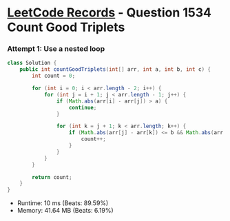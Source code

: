 # [LeetCode Records](../../README.md) - Question 1534 Count Good Triplets

### Attempt 1: Use a nested loop
```java
class Solution {
    public int countGoodTriplets(int[] arr, int a, int b, int c) {
        int count = 0;

        for (int i = 0; i < arr.length - 2; i++) {
            for (int j = i + 1; j < arr.length - 1; j++) {
                if (Math.abs(arr[i] - arr[j]) > a) {
                    continue;
                }

                for (int k = j + 1; k < arr.length; k++) {
                    if (Math.abs(arr[j] - arr[k]) <= b && Math.abs(arr[i] - arr[k]) <= c) {
                        count++;
                    }
                }
            }
        }

        return count;
    }
}
```
- Runtime: 10 ms (Beats: 89.59%)
- Memory: 41.64 MB (Beats: 6.19%)

<br>
